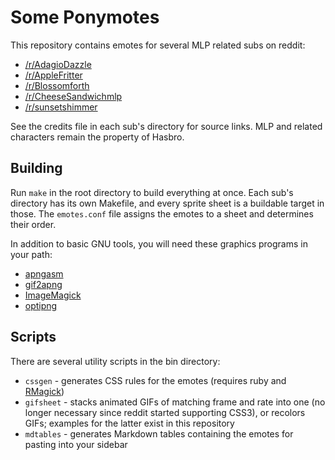 Some Ponymotes
==============

This repository contains emotes for several MLP related subs on reddit:

* [/r/AdagioDazzle](http://www.reddit.com/r/AdagioDazzle/)
* [/r/AppleFritter](http://www.reddit.com/r/AppleFritter/)
* [/r/Blossomforth](http://www.reddit.com/r/Blossomforth/)
* [/r/CheeseSandwichmlp](http://www.reddit.com/r/CheeseSandwichmlp/)
* [/r/sunsetshimmer](http://www.reddit.com/r/sunsetshimmer/)

See the credits file in each sub's directory for source links. MLP and related characters remain the property of Hasbro.

Building
--------

Run `make` in the root directory to build everything at once. Each sub's directory has its own Makefile, and every sprite sheet is a buildable target in those. The `emotes.conf` file assigns the emotes to a sheet and determines their order.

In addition to basic GNU tools, you will need these graphics programs in your path:

* [apngasm](http://apngasm.sourceforge.net/)
* [gif2apng](http://gif2apng.sourceforge.net/)
* [ImageMagick](http://www.imagemagick.org/)
* [optipng](http://optipng.sourceforge.net/)

Scripts
-------

There are several utility scripts in the bin directory:

* `cssgen` - generates CSS rules for the emotes (requires ruby and [RMagick](http://www.imagemagick.org/RMagick/doc/))
* `gifsheet` - stacks animated GIFs of matching frame and rate into one (no longer necessary since reddit started supporting CSS3), or recolors GIFs; examples for the latter exist in this repository
* `mdtables` - generates Markdown tables containing the emotes for pasting into your sidebar
